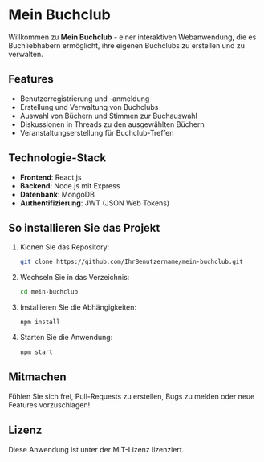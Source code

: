 # Mein Buchclub

Willkommen zu **Mein Buchclub** - einer interaktiven Webanwendung, die es Buchliebhabern ermöglicht, ihre eigenen Buchclubs zu erstellen und zu verwalten.

## Features
- Benutzerregistrierung und -anmeldung
- Erstellung und Verwaltung von Buchclubs
- Auswahl von Büchern und Stimmen zur Buchauswahl
- Diskussionen in Threads zu den ausgewählten Büchern
- Veranstaltungserstellung für Buchclub-Treffen

## Technologie-Stack
- **Frontend**: React.js
- **Backend**: Node.js mit Express
- **Datenbank**: MongoDB
- **Authentifizierung**: JWT (JSON Web Tokens)

## So installieren Sie das Projekt
1. Klonen Sie das Repository:
   ```bash
   git clone https://github.com/IhrBenutzername/mein-buchclub.git
   ```
2. Wechseln Sie in das Verzeichnis:
   ```bash
   cd mein-buchclub
   ```
3. Installieren Sie die Abhängigkeiten:
   ```bash
   npm install
   ```
4. Starten Sie die Anwendung:
   ```bash
   npm start
   ```

## Mitmachen
Fühlen Sie sich frei, Pull-Requests zu erstellen, Bugs zu melden oder neue Features vorzuschlagen!

## Lizenz
Diese Anwendung ist unter der MIT-Lizenz lizenziert.